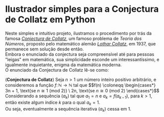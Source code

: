 # Ilustrador simples para a Conjectura de Collatz em Python

Neste simples e intuitivo projeto, ilustramos o procedimento por trás da famosa [*Conjectura de Collatz*](https://en.wikipedia.org/wiki/Collatz_conjecture), um famoso problema de *Teoria dos Números*, proposto pelo matemático alemão [*Lothar Collatz*](https://en.wikipedia.org/wiki/Lothar_Collatz), em 1937, que permanece sem solução desde então.   
Embora o enunciado da conjectura seja compreensível até para pessoas "leigas" em matemática, sua simplicidade esconde um interessantíssimo, e igualmente inquietante, enigma da matemática moderna.  
O enunciado da Conjectura de Collatz lê-se como:

(**Conjectura de Collatz**) Seja $n > 1$ um número inteiro positivo arbitrário, e consideremos a função $f \colon \mathbb{N} \longrightarrow \mathbb{N}$ tal que 
$$f(n) \coloneqq \begin{cases*}
3n + 1, \text{se $n \cong 1$ (mod 2)} \\ 2n, \text{se $n \cong 0$ (mod 2)
\end{cases*}$$  
Considerando a sequência $(a_k)$ tal que $a_1 = n$ e $a_k = f(a_{k\,-\,1})$, para $k > 1$, então existe algum índice $k$ para o qual $a_k = 1$.  
Ou seja, eventualmente a sequência iterativa $(a_k)$ cessa em 1.